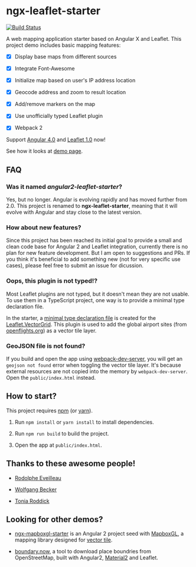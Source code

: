 ngx-leaflet-starter
========================

[![Build Status](https://travis-ci.org/haoliangyu/ngx-leaflet-starter.svg?branch=master)](https://github.com/haoliangyu/ngx-leaflet-starter)


A web mapping application starter based on Angular X and Leaflet. This project demo includes basic mapping features:

-	[x] Display base maps from different sources

-	[x] Integrate Font-Awesome

-	[x] Initialize map based on user's IP address location

-	[x] Geocode address and zoom to result location

-	[x] Add/remove markers on the map

- [x] Use unofficially typed Leaflet plugin

-	[x] Webpack 2

Support [Angular 4.0](https://angular.io/) and [Leaflet 1.0](http://leafletjs.com/) now!

See how it looks at [demo page](http://haoliangyu.github.io/ngx-leaflet-starter/).

FAQ
--------------

### Was it named *angular2-leaflet-starter*?

Yes, but no longer. Angular is evolving rapidly and has moved further from 2.0. This project is renamed to **ngx-leaflet-starter**, meaning that it will evolve with Angular and stay close to the latest version.

### How about new features?

Since this project has been reached its initial goal to provide a small and clean code base for Angular 2 and Leaflet integration, currently there is no plan for new feature development. But I am open to suggestions and PRs. If you think it's beneficial to add something new (not for very specific use cases), please feel free to submit an issue for dicussion.

### Oops, this plugin is not typed!?

Most Leaflet plugins are not typed, but it doesn't mean they are not usable. To use them in a TypeScript project, one way is to provide a minimal type declaration file.

In the starter, a [minimal type declaration file](https://github.com/haoliangyu/ngx-leaflet-starter/blob/master/public_src/typings/leaflet.vectorgrid.d.ts) is created for the [Leaflet.VectorGrid](https://github.com/Leaflet/Leaflet.VectorGrid). This plugin is used to add the global airport sites (from [openflights.org](http://openflights.org/)) as a vector tile layer.

### GeoJSON file is not found?

If you build and open the app using [webpack-dev-server](https://github.com/webpack/webpack-dev-server), you will get an `geojson not found` error when toggling the vector tile layer. It's because external resources are not copied into the memory by `webpack-dev-server`. Open the `public/index.html` instead.

How to start?
--------------

This project requires [npm](https://www.npmjs.com/) (or [yarn](https://yarnpkg.com/)).

1.	Run `npm install` or `yarn install` to install dependencies.

2.	Run `npm run build` to build the project.

3.  Open the app at `public/index.html`.

Thanks to these awesome people!
-------------------------------

-	[Rodolphe Eveilleau](https://github.com/rdphv)

- [Wolfgang Becker](https://github.com/vimwb)

- [Tonia Roddick](https://github.com/troddick)

Looking for other demos?
-------------------------------

* [ngx-mapboxgl-starter](https://github.com/haoliangyu/ngx-mapboxgl-starter) is an Angular 2 project seed with [MapboxGL](https://www.mapbox.com/mapbox-gl-js/api/), a mapping library designed for [vector tile](https://www.mapbox.com/help/define-vector-tiles/).

* [boundary.now](https://github.com/haoliangyu/boundary.now), a tool to download place boundries from OpenStreetMap, built with Angular2, [Material2](https://github.com/angular/material2) and Leaflet.

